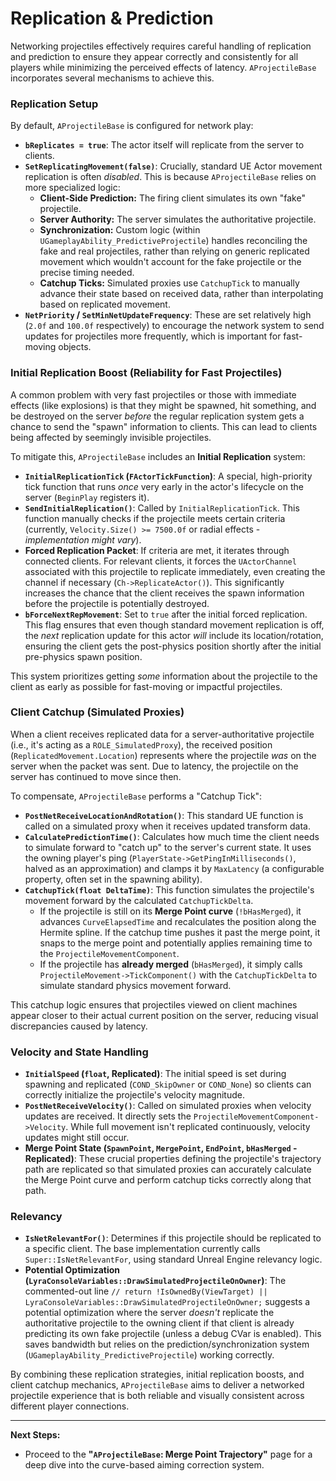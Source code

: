 # Replication & Prediction

Networking projectiles effectively requires careful handling of replication and prediction to ensure they appear correctly and consistently for all players while minimizing the perceived effects of latency. `AProjectileBase` incorporates several mechanisms to achieve this.

### Replication Setup

By default, `AProjectileBase` is configured for network play:

* **`bReplicates = true`**: The actor itself will replicate from the server to clients.
* **`SetReplicatingMovement(false)`**: Crucially, standard UE Actor movement replication is often _disabled_. This is because `AProjectileBase` relies on more specialized logic:
  * **Client-Side Prediction:** The firing client simulates its own "fake" projectile.
  * **Server Authority:** The server simulates the authoritative projectile.
  * **Synchronization:** Custom logic (within `UGameplayAbility_PredictiveProjectile`) handles reconciling the fake and real projectiles, rather than relying on generic replicated movement which wouldn't account for the fake projectile or the precise timing needed.
  * **Catchup Ticks:** Simulated proxies use `CatchupTick` to manually advance their state based on received data, rather than interpolating based on replicated movement.
* **`NetPriority` / `SetMinNetUpdateFrequency`**: These are set relatively high (`2.0f` and `100.0f` respectively) to encourage the network system to send updates for projectiles more frequently, which is important for fast-moving objects.

### Initial Replication Boost (Reliability for Fast Projectiles)

A common problem with very fast projectiles or those with immediate effects (like explosions) is that they might be spawned, hit something, and be destroyed on the server _before_ the regular replication system gets a chance to send the "spawn" information to clients. This can lead to clients being affected by seemingly invisible projectiles.

To mitigate this, `AProjectileBase` includes an **Initial Replication** system:

* **`InitialReplicationTick` (`FActorTickFunction`)**: A special, high-priority tick function that runs _once_ very early in the actor's lifecycle on the server (`BeginPlay` registers it).
* **`SendInitialReplication()`**: Called by `InitialReplicationTick`. This function manually checks if the projectile meets certain criteria (currently, `Velocity.Size() >= 7500.0f` or radial effects - _implementation might vary_).
* **Forced Replication Packet**: If criteria are met, it iterates through connected clients. For relevant clients, it forces the `UActorChannel` associated with this projectile to replicate immediately, even creating the channel if necessary (`Ch->ReplicateActor()`). This significantly increases the chance that the client receives the spawn information before the projectile is potentially destroyed.
* **`bForceNextRepMovement`**: Set to `true` after the initial forced replication. This flag ensures that even though standard movement replication is off, the _next_ replication update for this actor _will_ include its location/rotation, ensuring the client gets the post-physics position shortly after the initial pre-physics spawn position.

This system prioritizes getting _some_ information about the projectile to the client as early as possible for fast-moving or impactful projectiles.

### Client Catchup (Simulated Proxies)

When a client receives replicated data for a server-authoritative projectile (i.e., it's acting as a `ROLE_SimulatedProxy`), the received position (`ReplicatedMovement.Location`) represents where the projectile _was_ on the server when the packet was sent. Due to latency, the projectile on the server has continued to move since then.

To compensate, `AProjectileBase` performs a "Catchup Tick":

* **`PostNetReceiveLocationAndRotation()`**: This standard UE function is called on a simulated proxy when it receives updated transform data.
* **`CalculatePredictionTime()`**: Calculates how much time the client needs to simulate forward to "catch up" to the server's current state. It uses the owning player's ping (`PlayerState->GetPingInMilliseconds()`, halved as an approximation) and clamps it by `MaxLatency` (a configurable property, often set in the spawning ability).
* **`CatchupTick(float DeltaTime)`**: This function simulates the projectile's movement forward by the calculated `CatchupTickDelta`.
  * If the projectile is still on its **Merge Point curve** (`!bHasMerged`), it advances `CurveElapsedTime` and recalculates the position along the Hermite spline. If the catchup time pushes it past the merge point, it snaps to the merge point and potentially applies remaining time to the `ProjectileMovementComponent`.
  * If the projectile has **already merged** (`bHasMerged`), it simply calls `ProjectileMovement->TickComponent()` with the `CatchupTickDelta` to simulate standard physics movement forward.

This catchup logic ensures that projectiles viewed on client machines appear closer to their actual current position on the server, reducing visual discrepancies caused by latency.

### Velocity and State Handling

* **`InitialSpeed` (`float`, Replicated)**: The initial speed is set during spawning and replicated (`COND_SkipOwner` or `COND_None`) so clients can correctly initialize the projectile's velocity magnitude.
* **`PostNetReceiveVelocity()`**: Called on simulated proxies when velocity updates are received. It directly sets the `ProjectileMovementComponent->Velocity`. While full movement isn't replicated continuously, velocity updates might still occur.
* **Merge Point State (`SpawnPoint`, `MergePoint`, `EndPoint`, `bHasMerged` - Replicated)**: These crucial properties defining the projectile's trajectory path are replicated so that simulated proxies can accurately calculate the Merge Point curve and perform catchup ticks correctly along that path.

### Relevancy

* **`IsNetRelevantFor()`**: Determines if this projectile should be replicated to a specific client. The base implementation currently calls `Super::IsNetRelevantFor`, using standard Unreal Engine relevancy logic.
* **Potential Optimization (`LyraConsoleVariables::DrawSimulatedProjectileOnOwner`)**: The commented-out line `// return !IsOwnedBy(ViewTarget) || LyraConsoleVariables::DrawSimulatedProjectileOnOwner;` suggests a potential optimization where the server _doesn't_ replicate the authoritative projectile to the owning client if that client is already predicting its own fake projectile (unless a debug CVar is enabled). This saves bandwidth but relies on the prediction/synchronization system (`UGameplayAbility_PredictiveProjectile`) working correctly.

By combining these replication strategies, initial replication boosts, and client catchup mechanics, `AProjectileBase` aims to deliver a networked projectile experience that is both reliable and visually consistent across different player connections.

***

**Next Steps:**

* Proceed to the **"`AProjectileBase`: Merge Point Trajectory"** page for a deep dive into the curve-based aiming correction system.

